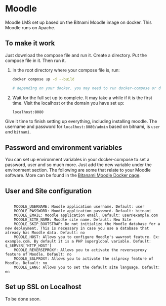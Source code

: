 # Moodle

Moodle LMS set up based on the Bitnami Moodle image on docker. This Moodle runs on Apache.

## To make it work

Just download the compose file and run it. Create a directory. Put the compose file in it. Then run it.

1. In the root directory where your compose file is, run:

      ``` bash
      docker compose up -d --build 

      # depending on your docker, you may need to run docker-compose or docker compose
      ```

1. Wait for the full set up to complete. It may take a while if it is the first time. Visit the localhost or the domain you have set up:

      ```bash
      localhost:8080
      ```

Give it time to finish setting up everything, including installing moodle. The username and password for `localhost:8080/admin` based on bitnami, is `user` and `bitnami`.

## Password and environment variables

You can set up environment variables in your docker-compose to set a password, user and so much more. Just add the new variable under the environment section. The following are some that relate to your Moodle software. More can be found in the [Bitanami Moodle Docker page](https://hub.docker.com/r/bitnami/moodle/).

## User and Site configuration

```docker

    MOODLE_USERNAME: Moodle application username. Default: user
    MOODLE_PASSWORD: Moodle application password. Default: bitnami
    MOODLE_EMAIL: Moodle application email. Default: user@example.com
    MOODLE_SITE_NAME: Moodle site name. Default: New Site
    MOODLE_SKIP_BOOTSTRAP: Do not initialize the Moodle database for a new deployment. This is necessary in case you use a database that already has Moodle data. Default: no
    MOODLE_HOST: Allows you to configure Moodle's wwwroot feature. Ex: example.com. By default it is a PHP superglobal variable. Default: $_SERVER['HTTP_HOST']
    MOODLE_REVERSEPROXY: Allows you to activate the reverseproxy feature of Moodle. Default: no
    MOODLE_SSLPROXY: Allows you to activate the sslproxy feature of Moodle. Default: no
    MOODLE_LANG: Allows you to set the default site language. Default: en

```

## Set up SSL on Localhost

To be done soon.
